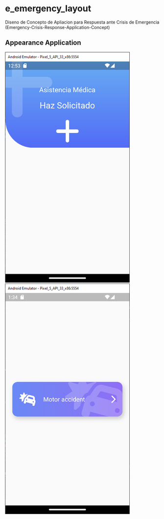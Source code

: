 # e_emergency_layout
<!-- https://en.wikipedia.org/wiki/Markdown -->
<!-- https://docs.github.com/en/repositories/managing-your-repositorys-settings-and-features/customizing-your-repository/about-readmes  --> 

Diseno de Concepto de Apliacion para Respuesta ante Crisis de Emergencia (Emergency-Crisis-Response-Application-Concept)

## Appearance Application
  
![Appearance 1](appearance/1.png) 
![Appearance 2](appearance/2.png) 
<!-- ![Appearance 2](appearance/movie-1.gif)  -->